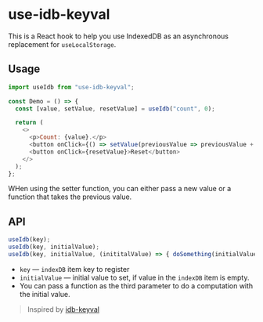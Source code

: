# use-idb-keyval

This is a React hook to help you use IndexedDB as an asynchronous replacement for `useLocalStorage`. 

## Usage

```javascript
import useIdb from "use-idb-keyval";

const Demo = () => {
  const [value, setValue, resetValue] = useIdb("count", 0);

  return (
    <>
      <p>Count: {value}.</p>
      <button onClick={() => setValue(previousValue => previousValue + 1)}>Increment</button>
      <button onClick={resetValue}>Reset</button>
    </>
  );
};
```

WHen using the setter function, you can either pass a new value or a function that takes the previous value.

## API

```javascript
useIdb(key);
useIdb(key, initialValue);
useIdb(key, initialValue, (inititalValue) => { doSomething(initialValue};
```

- `key` &mdash; `indexDB` item key to register
- `initialValue` &mdash; initial value to set, if value in the `indexDB` item is empty.
- You can pass a function as the third parameter to do a computation with the initial value.

> Inspired by [idb-keyval](https://github.com/jakearchibald/idb-keyval)
